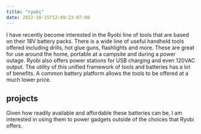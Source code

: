 ```yaml
---
title: "ryobi"
date: 2022-10-15T12:09:23-07:00
---
```


I have recently become interested in the Ryobi line of tools that are based on
their 18V battery packs. There is a wide line of useful handheld tools offered
including drills, hot glue guns, flashlights and more. These are great for use
around the home, portable at a campsite and during a power outage. Ryobi also
offers power stations for USB charging and even 120VAC output. The utility of
this unified framework of tools and batteries has a lot of benefits. A common
battery platform allows the tools to be offered at a much lower price.

## projects

Given how readily available and affordable these batteries can be, I am
interested in using them to power gadgets outside of the choices that Ryobi
offers.
